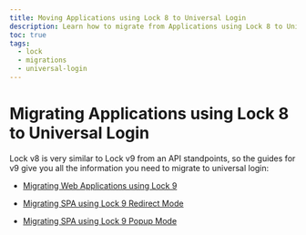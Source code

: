 ```yaml
---
title: Moving Applications using Lock 8 to Universal Login 
description: Learn how to migrate from Applications using Lock 8 to Universal Login
toc: true
tags:
  - lock
  - migrations
  - universal-login
---
```

# Migrating Applications using Lock 8 to Universal Login

Lock v8 is very similar to Lock v9 from an API standpoints, so the guides for v9 give you all the information you need to migrate to universal login:

- [Migrating Web Applications using Lock 9](/guides/login/migrating-lock-v9-webapp)

- [Migrating SPA using Lock 9 Redirect Mode](/guides/login/migrating-lock-v9-spa)

- [Migrating SPA using Lock 9 Popup Mode](/guides/login/migrating-lock-v9-spa-popup)
